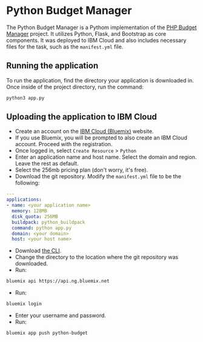 # Python Budget Manager

The Python Budget Manager is a Pythom implementation of the [PHP Budget Manager](https://github.com/hopesimon/Budget-Manager) project. It utilizes Python, Flask, and Bootstrap as core components. It was deployed to IBM Cloud and also includes necessary files for the task, such as the `manifest.yml` file.

## Running the application

To run the application, find the directory your application is downloaded in. Once inside of the project directory, run the command:

```bash
python3 app.py
```

## Uploading the application to IBM Cloud

* Create an account on the [IBM Cloud (Bluemix)](https://console.bluemix.net/) website.
* If you use Bluemix, you will be prompted to also create an IBM Cloud account. Proceed with the registration.
* Once logged in, select `Create Resource` > `Python`
* Enter an application name and host name. Select the domain and region. Leave the rest as default.
* Select the 256mb pricing plan (don't worry, it's free).
* Download the git repository. Modify the `manifest.yml` file to be the following:
```yaml
---
applications:
- name: <your application name>
  memory: 128MB
  disk_quota: 256MB
  buildpack: python_buildpack
  command: python app.py
  domain: <your domain>
  host: <your host name>
```
* Download [the CLI](https://console.bluemix.net/docs/cli/index.html#overview).
* Change the directory to the location where the git repository was downloaded.
* Run:
```bash
bluemix api https://api.ng.bluemix.net
```
* Run:
```bash
bluemix login
```
* Enter your username and password.
* Run:
```bash
bluemix app push python-budget
```
